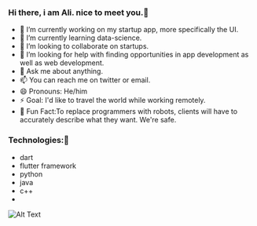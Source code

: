 ### Hi there, i am Ali. nice to meet you.👋

- 🔭 I’m currently working on my startup app, more specifically the UI.
- 🌱 I’m currently learning data-science.
- 👯 I’m looking to collaborate on startups.
- 🤔 I’m looking for help with finding opportunities in app development as well as web development.
- 💬 Ask me about anything.
- 📫 You can reach me on twitter or email.
- 😄 Pronouns: He/him
- ⚡ Goal: I'd like to travel the world while working remotely.
- 🚨 Fun Fact:To replace programmers with robots, clients will have to accurately describe what they want. We're safe.

### Technologies:👋


* dart
* flutter framework
* python
* java
* c++
* 


![Alt Text](https://cdn.hashnode.com/res/hashnode/image/upload/v1621705542437/4shUyEk2t.gif)
<!--
**4lisyd/4lisyd** is a ✨ _special_ ✨ repository because its `README.md` (this file) appears on your GitHub profile.

Here are some ideas to get you started:

- 🔭 I’m currently working on ...
- 🌱 I’m currently learning ...
- 👯 I’m looking to collaborate on ...
- 🤔 I’m looking for help with ...
- 💬 Ask me about ...
- 📫 How to reach me: ...
- 😄 Pronouns: ...
- ⚡ Fun fact: ...
-->
